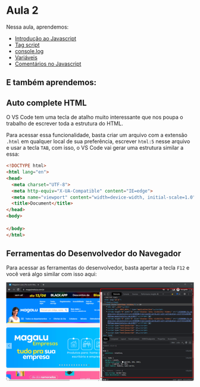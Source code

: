 # Aula 2

Nessa aula, aprendemos:

* [Introdução ao Javascript](1-introducao-ao-js.md)
* [Tag script](2-tag-script.md)
* [console.log](3-console-log.md)
* [Variáveis](4-variaveis.md)
* [Comentários no Javascript](5-comentarios-no-js.md)

## E também aprendemos:
## Auto complete HTML

O VS Code tem uma tecla de atalho muito interessante que nos poupa o trabalho de escrever toda a estrutura do HTML.

Para acessar essa funcionalidade, basta criar um arquivo com a extensão `.html` em qualquer local de sua preferência, escrever `html:5` nesse arquivo e usar a tecla `TAB`, com isso, o VS Code vai gerar uma estrutura similar a essa:

```html
<!DOCTYPE html>
<html lang="en">
<head>
  <meta charset="UTF-8">
  <meta http-equiv="X-UA-Compatible" content="IE=edge">
  <meta name="viewport" content="width=device-width, initial-scale=1.0">
  <title>Document</title>
</head>
<body>

</body>
</html>
```

## Ferramentas do Desenvolvedor do Navegador

Para acessar as ferramentas do desenvolvedor, basta apertar a tecla `F12` e você verá algo similar com isso aqui:

<img src="../img/ferramentas-desenvolvedor.png" alt="Ferramentas do Desenvolvedor" />